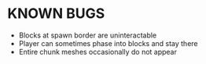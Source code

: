 # KNOWN BUGS

- Blocks at spawn border are uninteractable  
- Player can sometimes phase into blocks and stay there  
- Entire chunk meshes occasionally do not appear  